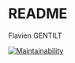 # README

Flavien GENTILT

[![Maintainability](https://api.codeclimate.com/v1/badges/876eca28f4ff62a83bc5/maintainability)](https://codeclimate.com/github/FlavienGtlt/projet-back-a19/maintainability)
